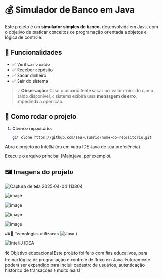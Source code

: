 # 💰 Simulador de Banco em Java

Este projeto é um **simulador simples de banco**, desenvolvido em Java, com o objetivo de praticar conceitos de programação orientada a objetos e lógica de controle.

## 🧠 Funcionalidades

- ✅ Verificar o saldo
- ✅ Receber depósito
- ✅ Sacar dinheiro
- ✅ Sair do sistema

> 💡 **Observação:** Caso o usuário tente sacar um valor maior do que o saldo disponível, o sistema exibirá uma **mensagem de erro**, impedindo a operação.

## 🚀 Como rodar o projeto

1. Clone o repositório:
   ```bash
   git clone https://github.com/seu-usuario/nome-do-repositorio.git
Abra o projeto no IntelliJ (ou em outra IDE Java de sua preferência).

Execute o arquivo principal (Main.java, por exemplo).

## 🖼️ Imagens do projeto
![Captura de tela 2025-04-04 110804](https://github.com/user-attachments/assets/dcfdb74a-1109-4be2-ad11-322fe307c233)

![image](https://github.com/user-attachments/assets/88788f72-76a6-48f3-b1df-a12271375d65)

![image](https://github.com/user-attachments/assets/7f0690d9-7a0d-4c84-9543-85c5ccbcf575)

![image](https://github.com/user-attachments/assets/d00a7a8d-89c6-4237-8464-2b0ea1de19fb)

![image](https://github.com/user-attachments/assets/225086a6-8bae-49ae-b4e1-a88dc3615515)


##📌 Tecnologias utilizadas
![Java](https://img.shields.io/badge/Java-8%2B-blue?logo=java)
)

![IntelliJ IDEA](https://img.shields.io/badge/IDE-IntelliJ%20IDEA-blue?logo=intellij-idea)


🛠️ Objetivo educacional
Este projeto foi feito com fins educativos, para treinar lógica de programação e controle de fluxo em Java. Futuramente poderá ser expandido para incluir cadastro de usuários, autenticação, histórico de transações e muito mais!

